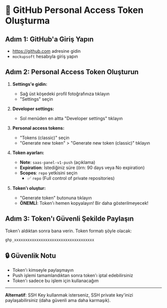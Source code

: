 # 🔐 GitHub Personal Access Token Oluşturma

## Adım 1: GitHub'a Giriş Yapın
- https://github.com adresine gidin
- `mockupsoft` hesabıyla giriş yapın

## Adım 2: Personal Access Token Oluşturun

1. **Settings'e gidin:**
   - Sağ üst köşedeki profil fotoğrafınıza tıklayın
   - "Settings" seçin

2. **Developer settings:**
   - Sol menüden en altta "Developer settings" tıklayın

3. **Personal access tokens:**
   - "Tokens (classic)" seçin
   - "Generate new token" > "Generate new token (classic)" tıklayın

4. **Token ayarları:**
   - **Note**: `saas-panel-v1-push` (açıklama)
   - **Expiration**: İstediğiniz süre (örn: 90 days veya No expiration)
   - **Scopes**: `repo` yetkisini seçin
     - ✅ `repo` (Full control of private repositories)

5. **Token'ı oluştur:**
   - "Generate token" butonuna tıklayın
   - **ÖNEMLİ**: Token'ı hemen kopyalayın! Bir daha gösterilmeyecek!

## Adım 3: Token'ı Güvenli Şekilde Paylaşın

Token'ı aldıktan sonra bana verin. Token formatı şöyle olacak:
```
ghp_xxxxxxxxxxxxxxxxxxxxxxxxxxxxxxxxxxxx
```

## 🔒 Güvenlik Notu
- Token'ı kimseyle paylaşmayın
- Push işlemi tamamlandıktan sonra token'ı iptal edebilirsiniz
- Token'ı sadece bu işlem için kullanacağım

---

**Alternatif**: SSH Key kullanmak isterseniz, SSH private key'inizi paylaşabilirsiniz (daha güvenli ama daha karmaşık).

